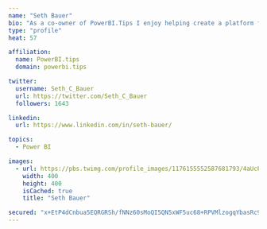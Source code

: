 ```yaml
---
name: "Seth Bauer"
bio: "As a co-owner of PowerBI.Tips I enjoy helping create a platform for new and advanced users alike to learn and expand their skills and get the most out of Power BI."
type: "profile"
heat: 57

affiliation:
  name: PowerBI.tips
  domain: powerbi.tips

twitter:
  username: Seth_C_Bauer
  url: https://twitter.com/Seth_C_Bauer
  followers: 1643

linkedin:
  url: https://www.linkedin.com/in/seth-bauer/

topics:
  - Power BI

images:
  - url: https://pbs.twimg.com/profile_images/1176155552587681793/4aUcPKoe_400x400.jpg
    width: 400
    height: 400
    isCached: true
    title: "Seth Bauer"

secured: "x+EtP4dCnbua5EQRGRSh/fNNz60sMoQI5QN5xWF5uc68+RPVMlzogqYbasRc9FwBVTeGuCDMmI/CuA2/Utt4Zn2Turc9Hisr4fPIlbvCS7Krq/znw2e57GcjOcqw5Fl5UFLrnrrHG15fgfdCueHWZTqhfvoySIQ1eM/5q7iUQOvUmH5qlf8TRa6inUs9ftePL+FtBWme060idVdlNqs5Qlq8If+4xNTsxn25TP7PMmvEaHLLm830ttq1L4ws1tc+W9efqWo7h227WCIe3JRlSls9WC6HvqLDtK/nGpDO134yJUfQ5w25WTZSHSHAnA5O6NQeJySdZ3kAs/YI/DjxExkxpmvJnK3Mp0ObrCkOrylcF1pBvARSxeO/wTc4CbOd;5Fmrt0ff94yzhgYrLGYKPA=="
---
```


